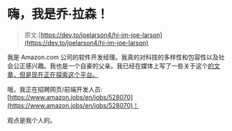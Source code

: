 # 嗨，我是乔·拉森！

> 原文:[https://dev.to/joelarson4/hi-im-joe-larson](https://dev.to/joelarson4/hi-im-joe-larson)

我是 Amazon.com 公司的软件开发经理。我真的对科技的多样性和包容性以及社会公正感兴趣。我也是一个自豪的父亲。我已经在媒体上写了一些关于这个[的文章，但是现在正在探索这个平台。](https://medium.com/@joelarson4)

哦，我正在招聘网页/前端开发人员:[https://www.amazon.jobs/en/jobs/528070](https://www.amazon.jobs/en/jobs/528070)！

观点是我个人的。